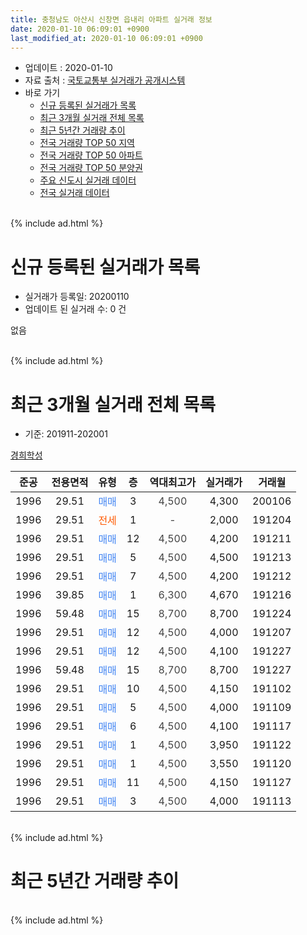 ```yaml
---
title: 충청남도 아산시 신창면 읍내리 아파트 실거래 정보
date: 2020-01-10 06:09:01 +0900
last_modified_at: 2020-01-10 06:09:01 +0900
---
```


* 업데이트 : 2020-01-10
* 자료 출처 : [국토교통부 실거래가 공개시스템](http://rt.molit.go.kr)
* 바로 가기
    * [신규 등록된 실거래가 목록](#신규-등록된-실거래가-목록)
    * [최근 3개월 실거래 전체 목록](#최근-3개월-실거래-전체-목록)
    * [최근 5년간 거래량 추이](#최근-5년간-거래량-추이)
    * [전국 거래량 TOP 50 지역](https://inasie.github.io/apt-trade-info/최근-3개월-전국에서-가장-거래가-많이-발생한-지역)
    * [전국 거래량 TOP 50 아파트](https://inasie.github.io/apt-trade-info/최근-3개월-전국에서-가장-거래가-많이-발생한-아파트)
    * [전국 거래량 TOP 50 분양권](https://inasie.github.io/apt-trade-info/최근-3개월-전국에서-가장-거래가-많이-발생한-분양권)
    * [주요 신도시 실거래 데이터](https://inasie.github.io/apt-trade-info/주요-신도시)
    * [전국 실거래 데이터](https://inasie.github.io/apt-trade-info/전국)
<br>
{% include ad.html %}
<br>

# 신규 등록된 실거래가 목록
* 실거래가 등록일: 20200110
* 업데이트 된 실거래 수: 0 건

없음

<br>
{% include ad.html %}
<br>

# 최근 3개월 실거래 전체 목록
* 기준: 201911-202001


[경희학성](https://search.naver.com/search.naver?query=%EC%B6%A9%EC%B2%AD%EB%82%A8%EB%8F%84+%EC%95%84%EC%82%B0%EC%8B%9C+%EC%8B%A0%EC%B0%BD%EB%A9%B4+%EC%9D%8D%EB%82%B4%EB%A6%AC+%EA%B2%BD%ED%9D%AC%ED%95%99%EC%84%B1)

|준공|전용면적|유형|층|역대최고가|실거래가|거래월|
|:---:|:---:|:---:|:---:|:---:|:---:|:---:|
|1996|29.51|<span style="color:#4285f3">매매</span>|3|<span style="color:#444444">4,500</span>|4,300|200106|
|1996|29.51|<span style="color:#ff5a00">전세</span>|1|<span style="color:#444444">-</span>|2,000|191204|
|1996|29.51|<span style="color:#4285f3">매매</span>|12|<span style="color:#444444">4,500</span>|4,200|191211|
|1996|29.51|<span style="color:#4285f3">매매</span>|5|<span style="color:#444444">4,500</span>|4,500|191213|
|1996|29.51|<span style="color:#4285f3">매매</span>|7|<span style="color:#444444">4,500</span>|4,200|191212|
|1996|39.85|<span style="color:#4285f3">매매</span>|1|<span style="color:#444444">6,300</span>|4,670|191216|
|1996|59.48|<span style="color:#4285f3">매매</span>|15|<span style="color:#444444">8,700</span>|8,700|191224|
|1996|29.51|<span style="color:#4285f3">매매</span>|12|<span style="color:#444444">4,500</span>|4,000|191207|
|1996|29.51|<span style="color:#4285f3">매매</span>|12|<span style="color:#444444">4,500</span>|4,100|191227|
|1996|59.48|<span style="color:#4285f3">매매</span>|15|<span style="color:#444444">8,700</span>|8,700|191227|
|1996|29.51|<span style="color:#4285f3">매매</span>|10|<span style="color:#444444">4,500</span>|4,150|191102|
|1996|29.51|<span style="color:#4285f3">매매</span>|5|<span style="color:#444444">4,500</span>|4,000|191109|
|1996|29.51|<span style="color:#4285f3">매매</span>|6|<span style="color:#444444">4,500</span>|4,100|191117|
|1996|29.51|<span style="color:#4285f3">매매</span>|1|<span style="color:#444444">4,500</span>|3,950|191122|
|1996|29.51|<span style="color:#4285f3">매매</span>|1|<span style="color:#444444">4,500</span>|3,550|191120|
|1996|29.51|<span style="color:#4285f3">매매</span>|11|<span style="color:#444444">4,500</span>|4,150|191127|
|1996|29.51|<span style="color:#4285f3">매매</span>|3|<span style="color:#444444">4,500</span>|4,000|191113|


<br>
{% include ad.html %}
<br>

# 최근 5년간 거래량 추이


<div style="width:100%;">
    <canvas id="deal_progress" height="200"></canvas>
</div>

<script>
new Chart(document.getElementById("deal_progress"), {
    type: 'line',
    data: {
        labels: ['201501','201502','201503','201504','201505','201506','201507','201508','201509','201510','201511','201512','201601','201602','201603','201604','201605','201606','201607','201608','201609','201610','201611','201612','201701','201702','201703','201704','201705','201706','201707','201708','201709','201710','201711','201712','201801','201802','201803','201804','201805','201806','201807','201808','201809','201810','201811','201812','201901','201902','201903','201904','201905','201906','201907','201908','201909','201910','201911','201912','202001'],
        datasets: [{
            label: '매매',
            pointRadius: 1,
            data: [18, 5, 4, 6, 7, 4, 4, 1, 6, 3, 3, 6, 8, 3, 3, 6, 4, 15, 13, 11, 5, 13, 9, 13, 6, 11, 12, 2, 7, 10, 11, 10, 9, 6, 9, 13, 7, 11, 11, 5, 4, 8, 2, 6, 6, 4, 6, 3, 13, 4, 2, 4, 6, 4, 4, 2, 7, 5, 7, 8, 1],
            borderColor: "rgba(255, 201, 14, 1)",
            backgroundColor: "rgba(255, 201, 14, 0.5)",
            fill: false,
            lineTension: 0
        },{
            label: '전월세',
            pointRadius: 1,
            data: [2, 0, 3, 4, 2, 3, 2, 0, 2, 3, 0, 4, 2, 5, 4, 3, 0, 5, 1, 3, 1, 0, 1, 3, 3, 0, 0, 1, 2, 0, 1, 0, 0, 0, 1, 0, 0, 2, 0, 0, 0, 1, 2, 0, 0, 1, 0, 0, 2, 0, 0, 0, 0, 0, 1, 1, 0, 0, 0, 1, 0],
            borderColor: "rgba(0, 141, 185, 1)",
            backgroundColor: "rgba(0, 141, 185, 0.5)",
            fill: false,
            lineTension: 0
        }
        ]
    },
    options: {
        responsive: true,
        title: {
            display: false
        },
        tooltips: {
            mode: 'index',
            intersect: false
        },
        hover: {
            mode: 'nearest',
            intersect: true
        },
        scales: {
            xAxes: [{
                display: true,
                scaleLabel: {
                    display: true,
                    labelString: '년/월'
                }
            }],
            yAxes: [{
                display: true,
                ticks: {
                    suggestedMin: 0,
                },
                scaleLabel: {
                    display: true,
                    labelString: '실거래 수'
                }
            }]
        }
    }
});

</script>


<br>
{% include ad.html %}
<br>

